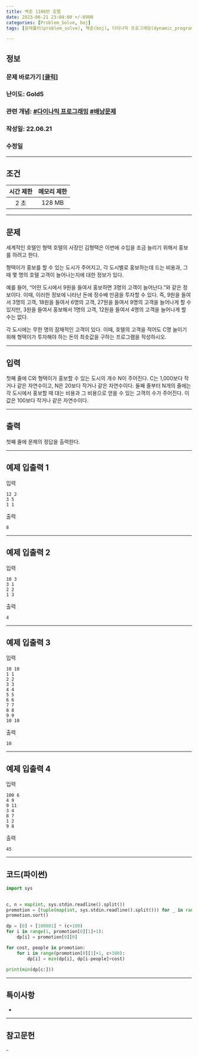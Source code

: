 ```yaml
---
title: 백준 1106번 호텔
date: 2023-06-21 23:04:00 +/-0900
categories: [Problem_Solve, boj]
tags: [문제풀이(problem_solve), 백준(boj), 다이나믹 프로그래밍(dynamic_programming), 배낭문제(knapsack_problem)]

---
```

## 정보
### 문제 바로가기 [[클릭](https://www.acmicpc.net/problem/1106)]
### 난이도: Gold5
### 관련 개념: [#다이나믹 프로그래밍](https://www.acmicpc.net/problemset?sort=ac_desc&algo=25) [#배낭문제](https://www.acmicpc.net/problemset?sort=ac_desc&algo=148)
### 작성일: 22.06.21
### 수정일

---
## 조건

시간 제한|메모리 제한
:---:|:---:
2 초|128 MB

---
## 문제
세계적인 호텔인 형택 호텔의 사장인 김형택은 이번에 수입을 조금 늘리기 위해서 홍보를 하려고 한다.

형택이가 홍보를 할 수 있는 도시가 주어지고, 각 도시별로 홍보하는데 드는 비용과, 그 때 몇 명의 호텔 고객이 늘어나는지에 대한 정보가 있다.

예를 들어, “어떤 도시에서 9원을 들여서 홍보하면 3명의 고객이 늘어난다.”와 같은 정보이다. 이때, 이러한 정보에 나타난 돈에 정수배 만큼을 투자할 수 있다. 즉, 9원을 들여서 3명의 고객, 18원을 들여서 6명의 고객, 27원을 들여서 9명의 고객을 늘어나게 할 수 있지만, 3원을 들여서 홍보해서 1명의 고객, 12원을 들여서 4명의 고객을 늘어나게 할 수는 없다.

각 도시에는 무한 명의 잠재적인 고객이 있다. 이때, 호텔의 고객을 적어도 C명 늘이기 위해 형택이가 투자해야 하는 돈의 최솟값을 구하는 프로그램을 작성하시오.

---
## 입력
첫째 줄에 C와 형택이가 홍보할 수 있는 도시의 개수 N이 주어진다. C는 1,000보다 작거나 같은 자연수이고, N은 20보다 작거나 같은 자연수이다. 둘째 줄부터 N개의 줄에는 각 도시에서 홍보할 때 대는 비용과 그 비용으로 얻을 수 있는 고객의 수가 주어진다. 이 값은 100보다 작거나 같은 자연수이다.

---
## 출력
첫째 줄에 문제의 정답을 출력한다.

---
## 예제 입출력 1
입력
```
12 2
3 5
1 1
```

출력
```
8
```

---
## 예제 입출력 2
입력
```
10 3
3 1
2 2
1 3
```

출력
```
4
```

---
## 예제 입출력 3
입력
```
10 10
1 1
2 2
3 3
4 4
5 5
6 6
7 7
8 8
9 9
10 10
```

출력
```
10
```

---
## 예제 입출력 4
입력
```
100 6
4 9
9 11
3 4
8 7
1 2
9 8
```

출력
```
45
```

---
## 코드(파이썬)
```python
import sys

    
c, n = map(int, sys.stdin.readline().split())
promotion = [tuple(map(int, sys.stdin.readline().split())) for _ in range(n)]
promotion.sort()

dp = [0] + [100001] * (c+100)
for i in range(1, promotion[0][1]+1):
    dp[i] = promotion[0][0]

for cost, people in promotion:
    for i in range(promotion[0][1]+1, c+100):
        dp[i] = min(dp[i], dp[i-people]+cost)
        
print(min(dp[c:]))

```

---
## 특이사항
- 

---
## 참고문헌
\-
